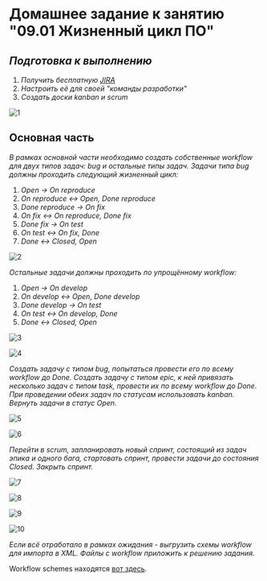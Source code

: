 # Домашнее задание к занятию "09.01 Жизненный цикл ПО"

## _Подготовка к выполнению_
1. _Получить бесплатную [JIRA](https://www.atlassian.com/ru/software/jira/free)_
2. _Настроить её для своей "команды разработки"_
3. _Создать доски kanban и scrum_

![1](images/1.png)

## Основная часть
_В рамках основной части необходимо создать собственные workflow для двух типов задач: bug и остальные типы задач. Задачи типа bug должны проходить следующий жизненный цикл:_
1. _Open -> On reproduce_
2. _On reproduce <-> Open, Done reproduce_
3. _Done reproduce -> On fix_
4. _On fix <-> On reproduce, Done fix_
5. _Done fix -> On test_
6. _On test <-> On fix, Done_
7. _Done <-> Closed, Open_

![2](images/2.png)

_Остальные задачи должны проходить по упрощённому workflow:_
1. _Open -> On develop_
2. _On develop <-> Open, Done develop_
3. _Done develop -> On test_
4. _On test <-> On develop, Done_
5. _Done <-> Closed, Open_

![3](images/3.png)

![4](images/4.png)

_Создать задачу с типом bug, попытаться провести его по всему workflow до Done. Создать задачу с типом epic, к ней привязать несколько задач с типом task, провести их по всему workflow до Done. При проведении обеих задач по статусам использовать kanban. Вернуть задачи в статус Open._

![5](images/5.png)

![6](images/6.png)

_Перейти в scrum, запланировать новый спринт, состоящий из задач эпика и одного бага, стартовать спринт, провести задачи до состояния Closed. Закрыть спринт._

![7](images/7.png)

![8](images/8.png)

![9](images/9.png)

![10](images/10.png)

_Если всё отработало в рамках ожидания - выгрузить схемы workflow для импорта в XML. Файлы с workflow приложить к решению задания._

Workflow schemes находятся [вот здесь](/worklow_schemes/).